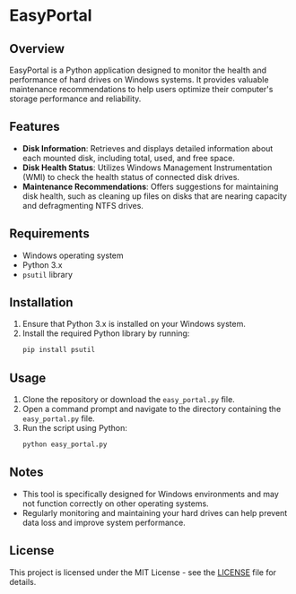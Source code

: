 # EasyPortal

## Overview

EasyPortal is a Python application designed to monitor the health and performance of hard drives on Windows systems. It provides valuable maintenance recommendations to help users optimize their computer's storage performance and reliability.

## Features

- **Disk Information**: Retrieves and displays detailed information about each mounted disk, including total, used, and free space.
- **Disk Health Status**: Utilizes Windows Management Instrumentation (WMI) to check the health status of connected disk drives.
- **Maintenance Recommendations**: Offers suggestions for maintaining disk health, such as cleaning up files on disks that are nearing capacity and defragmenting NTFS drives.

## Requirements

- Windows operating system
- Python 3.x
- `psutil` library

## Installation

1. Ensure that Python 3.x is installed on your Windows system.
2. Install the required Python library by running:
   ```bash
   pip install psutil
   ```

## Usage

1. Clone the repository or download the `easy_portal.py` file.
2. Open a command prompt and navigate to the directory containing the `easy_portal.py` file.
3. Run the script using Python:
   ```bash
   python easy_portal.py
   ```

## Notes

- This tool is specifically designed for Windows environments and may not function correctly on other operating systems.
- Regularly monitoring and maintaining your hard drives can help prevent data loss and improve system performance.

## License

This project is licensed under the MIT License - see the [LICENSE](LICENSE) file for details.